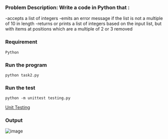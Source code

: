 ### Problem Description: Write a code in Python that :
-accepts a list of integers
-emits an error message if the list is not a multiple of 10 in length
-returns or prints a list of integers based on the input list, but with items at positions which are a multiple of 2 or 3 removed

### Requirement 
```
Python
```
### Run the program
```
python task2.py
```
### Run the test
```
python -m unittest testing.py

```
[Unit Testing](https://www.freecodecamp.org/news/how-to-write-unit-tests-for-python-functions/)

### Output
![image](https://github.com/priyakumari02/RISC-V-Task-2/assets/77202746/27de62ec-df23-4cd6-b466-ccf8396f2874)
